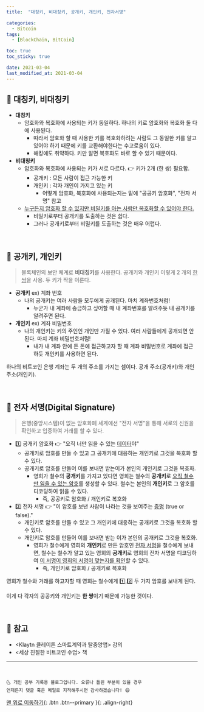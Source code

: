 ```yaml
---
title:  "대칭키, 비대칭키, 공개키, 개인키, 전자서명" 

categories:
  - Bitcoin
tags:
  - [BlockChain, BitCoin]

toc: true
toc_sticky: true

date: 2021-03-04
last_modified_at: 2021-03-04
---
```


## 🚀 대칭키, 비대칭키

- **대칭키** 
  - 암호화와 복호화에 사용되는 키가 동일하다. 하나의 키로 암호화와 복호화 둘 다에 사용된다.
    - 따라서 암호화 할 때 사용한 키를 복호화하려는 사람도 그 동일한 키를 알고 있어야 하기 때문에 키를 교환해야한다는 수고로움이 있다. 
    - 해킹에도 취약하다. 키만 알면 복호화도 바로 할 수 있기 때문이다.
- **비대칭키**
  - 암호화와 복호화에 사용되는 키가 서로 다르다. 👉 키가 2개 (한 쌍) 필요함.
    - 공개키 : 모든 사람이 접근 가능한 키 
    - 개인키 : 각자 개인이 가지고 있는 키 
      - 어떻게 암호화, 복호화에 사용되는지는 밑에 "공공키 암호화", "전자 서명" 참고
  - <u>누구든지 암호화 할 수 있지만 비밀키를 아는 사람만 복호화할 수 있어야 한다.</u>
    - 비밀키로부터 공개키를 도출하는 것은 쉽다.
    - 그러나 공개키로부터 비밀키를 도출하는 것은 매우 어렵다.

<br>

## 🚀 공개키, 개인키

> 블록체인의 보안 체계로 **비대칭키**를 사용한다. 공개키와 개인키 이렇게 2 개의 <u>한 쌍</u>을 사용. 두 키가 짝을 이룬다.

- **공개키** ex) 계좌 번호
  - 나의 공개키는 여러 사람들 모두에게 공개된다. 마치 계좌번호처럼! 
    - 누군가 내 계좌에 송금하고 싶어할 때 내 계좌번호를 알려주듯 내 공개키를 알려주면 된다.
- **개인키** ex) 계좌 비밀번호
  - 나의 개인키는 키의 주인인 개인만 가질 수 있다. 여러 사람들에게 공개되면 안된다. 마치 계좌 비밀번호처럼!
    - 내가 내 계좌 안에 든 돈에 접근하고자 할 때 계좌 비밀번호로 계좌에 접근하듯 개인키를 사용하면 된다.

하나의 비트코인 은행 계좌는 두 개의 주소를 가지는 셈이다. 공개 주소(공개키)와 개인 주소(개인키). 

<br>

## 🚀 전자 서명(Digital Signature)

> 은행(중앙시스템)이 없는 암호화폐 세계에선 "전자 서명"을 통해 서로의 신원을 확인하고 입증하여 거래를 할 수 있다.

- 1️⃣ 공개키 암호화 👉 "오직 너만 읽을 수 있는 <u>데이터</u>야"
  - 공개키로 암호를 만들 수 있고 그 공개키에 대응하는 개인키로 그것을 복호화 할 수 있다.
  - 공개키로 암호를 만들어 이를 보내면 받는이가 본인의 개인키로 그것을 복호화.
    - 영희가 철수의 **공개키**를 가지고 있다면 영희는 철수의 **공개키**로 <u>오직 철수만 읽을 수 있는 암호</u>를 생성할 수 있다. 철수는 본인의 **개인키**로 그 암호를 디코딩하여 읽을 수 있다.
      - 즉, 공공키로 암호화 / 개인키로 복호화
- 2️⃣ 전자 서명 👉 "이 암호를 보낸 사람이 나라는 것을 보여주는 <u>증명</u> (true or false)."
  - 개인키로 암호를 만들 수 있고 그 개인키에 대응하는 공개키로 그것을 복호화 할 수 있다.
  - 개인키로 암호를 만들어 이를 보내면 받는 이가 본인의 공개키로 그것을 복호화.
    - 영희가 철수에게 영희의 **개인키**로 만든 암호인 <u>전자 서명</u>을 철수에게 보내면, 철수는 철수가 알고 있는 영희의 **공개키**로 영희의 전자 서명을 디코딩하여 <u>이 서명이 영희의 서명이 맞는지를 확인</u>할 수 있다.
      - 즉, 개인키로 암호화 / 공개키로 복호화

영희가 철수와 거래를 하고자할 때 영희는 철수에게 1️⃣,2️⃣ 두 가지 암호를 보내게 된다.

이게 다 각자의 공공키와 개인키는 **한 쌍**이기 때문에 가능한 것이다.

<br>

## 🚀 참고

- \<Klaytn 클레이튼 스마트계약과 탈중앙앱> 강의
- \<세상 친절한 비트코인 수업> 책

***
<br>

    🌜 개인 공부 기록용 블로그입니다. 오류나 틀린 부분이 있을 경우 
    언제든지 댓글 혹은 메일로 지적해주시면 감사하겠습니다! 😄

[맨 위로 이동하기](#){: .btn .btn--primary }{: .align-right}
